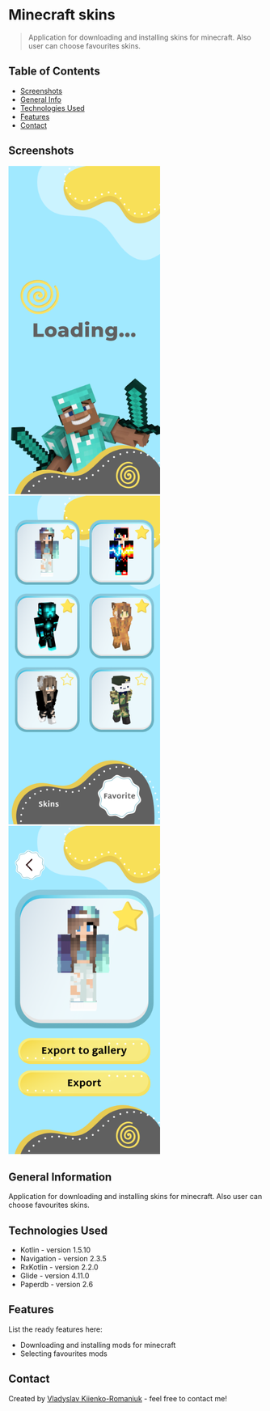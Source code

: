 # Minecraft skins
> Application for downloading and installing skins for minecraft. Also user can choose favourites skins.

## Table of Contents
* [Screenshots](#screenshots)
* [General Info](#general-information)
* [Technologies Used](#technologies-used)
* [Features](#features)
* [Contact](#contact)
<!-- * [License](#license) -->

## Screenshots
<img src="https://raw.githubusercontent.com/FunnyCPP/Skins/master/img/img3_1.png" width="300"> <img src="https://raw.githubusercontent.com/FunnyCPP/Skins/master/img/img3_2.png" width="300"> <img src="https://raw.githubusercontent.com/FunnyCPP/Skins/master/img/img3_3.png" width="300">
<!-- If you have screenshots you'd like to share, include them here. -->


## General Information
Application for downloading and installing skins for minecraft. Also user can choose favourites skins.


## Technologies Used
- Kotlin - version 1.5.10
- Navigation - version 2.3.5
- RxKotlin - version 2.2.0
- Glide - version 4.11.0
- Paperdb - version 2.6


## Features
List the ready features here:
- Downloading and installing  mods for minecraft
- Selecting favourites mods


## Contact
Created by [Vladyslav Kiienko-Romaniuk](https://mail.google.com/mail/u/?authuser=kiienko.romaniuk@gmail.com) - feel free to contact me!

